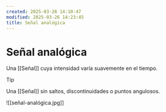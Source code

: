 ```yaml
---
created: 2025-03-26 14:10:47
modified: 2025-03-26 14:23:45
title: Señal analógica
---
```


# Señal analógica

Una [[Señal]] cuya intensidad varía suavemente en el tiempo.

> [!tip]
> Una [[Señal]] sin saltos, discontinuidades o puntos angulosos.

![[señal-analógica.jpg]]

